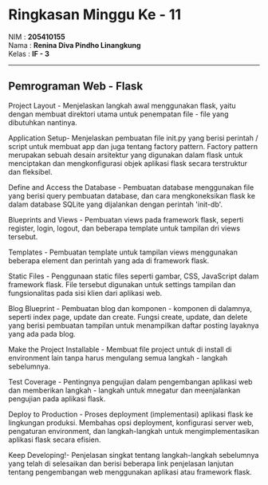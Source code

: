 # Ringkasan Minggu Ke - 11
NIM     :  **205410155**<br>
Nama    :  **Renina Diva Pindho Linangkung**<br>
Kelas   :  **IF - 3**
___
## Pemrograman Web - Flask

Project Layout - Menjelaskan langkah awal menggunakan flask, yaitu dengan membuat direktori utama untuk penempatan file - file yang dibutuhkan nantinya.

Application Setup- Menjelaskan pembuatan file init.py yang berisi perintah / script untuk membuat app dan juga tentang factory pattern. Factory pattern merupakan sebuah desain arsitektur yang digunakan dalam flask untuk menciptakan dan mengkonfigurasi objek aplikasi flask secara terstruktur dan fleksibel.

Define and Access the Database - Pembuatan database menggunakan file yang berisi  query pembuatan database, dan cara mengkoneksikan flask ke dalam database SQLite yang dijalankan dengan perintah 'init-db'.

Blueprints and Views - Pembuatan views pada framework flask, seperti register, login, logout, dan beberapa template untuk tampilan dri views tersebut.

Templates - Pembuatan template untuk tampilan views menggunakan beberapa element dan perintah yang ada di framework flask.

Static Files - Penggunaan static files seperti gambar, CSS, JavaScript dalam framework flask. File tersebut digunakan untuk settings tampilan dan fungsionalitas pada sisi klien dari aplikasi web.

Blog Blueprint - Pembuatan blog dan komponen - komponen di dalamnya, seperti index page, update dan create. Fungsi create, update, dan delete yang berisi pembuatan tampilan untuk menampilkan daftar posting layaknya yang ada pada blog.

Make the Project Installable - Membuat file project untuk di install di environment lain tanpa harus mengulang semua langkah - langkah sebelumnya. 

Test Coverage - Pentingnya pengujian dalam pengembangan aplikasi web dan memberikan langkah - langkah untuk mnegatur dan meenjalankan pengujian pada aplikasi flask. 

Deploy to Production - Proses deployment (implementasi) aplikasi flask ke lingkungan produksi. Membahas opsi deployment, konfigurasi server web, pengaturan environment, dan langkah-langkah untuk mengimplementasikan aplikasi flask secara efisien.

Keep Developing!- Penjelasan singkat tentang langkah-langkah sebelumnya yang telah di selesaikan dan berisi beberapa link penjelasan lanjutan tentang pengembangan web menggunakan aplikasi atau framework flask.



